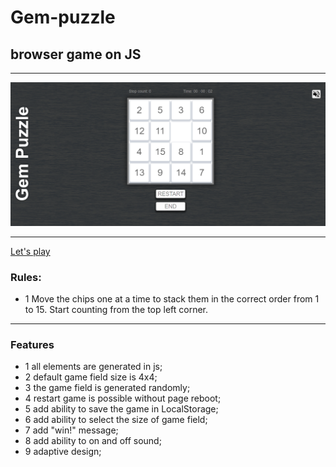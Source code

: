 # Gem-puzzle
## browser game on JS
***
![gem-puzzels ui](src/assets/images/gem-puzzle.png)
***
[Let's play](https://gem-puzzle-kseniamv.netlify.app/)

### Rules:
* 1  Move the chips one at a time to stack them in the correct order from 1 to 15. Start counting from the top left corner. 
***
### Features
* 1  all elements are generated in js;
* 2  default game field size is 4x4;
* 3  the game field is generated randomly;
* 4  restart game is possible without page reboot;
* 5  add ability to save the game in LocalStorage;
* 6  add ability to select the size of game field;
* 7  add "win!" message;
* 8  add ability to on and off sound;
* 9  adaptive design;






